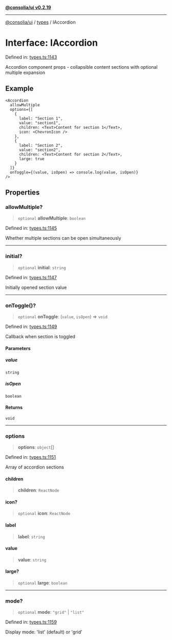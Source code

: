 [**@consolia/ui v0.2.19**](../../README.md)

***

[@consolia/ui](../../README.md) / [types](../README.md) / IAccordion

# Interface: IAccordion

Defined in: [types.ts:1143](https://github.com/consolia-io/ui/blob/main/src/types.ts#L1143)

Accordion component props - collapsible content sections with optional multiple expansion

## Example

```tsx
<Accordion
  allowMultiple
  options={[
    {
      label: "Section 1",
      value: "section1",
      children: <Text>Content for section 1</Text>,
      icon: <ChevronIcon />
    },
    {
      label: "Section 2",
      value: "section2",
      children: <Text>Content for section 2</Text>,
      large: true
    }
  ]}
  onToggle={(value, isOpen) => console.log(value, isOpen)}
/>
```

## Properties

### allowMultiple?

> `optional` **allowMultiple**: `boolean`

Defined in: [types.ts:1145](https://github.com/consolia-io/ui/blob/main/src/types.ts#L1145)

Whether multiple sections can be open simultaneously

***

### initial?

> `optional` **initial**: `string`

Defined in: [types.ts:1147](https://github.com/consolia-io/ui/blob/main/src/types.ts#L1147)

Initially opened section value

***

### onToggle()?

> `optional` **onToggle**: (`value`, `isOpen`) => `void`

Defined in: [types.ts:1149](https://github.com/consolia-io/ui/blob/main/src/types.ts#L1149)

Callback when section is toggled

#### Parameters

##### value

`string`

##### isOpen

`boolean`

#### Returns

`void`

***

### options

> **options**: `object`[]

Defined in: [types.ts:1151](https://github.com/consolia-io/ui/blob/main/src/types.ts#L1151)

Array of accordion sections

#### children

> **children**: `ReactNode`

#### icon?

> `optional` **icon**: `ReactNode`

#### label

> **label**: `string`

#### value

> **value**: `string`

#### large?

> `optional` **large**: `boolean`

***

### mode?

> `optional` **mode**: `"grid"` \| `"list"`

Defined in: [types.ts:1159](https://github.com/consolia-io/ui/blob/main/src/types.ts#L1159)

Display mode: 'list' (default) or 'grid'
